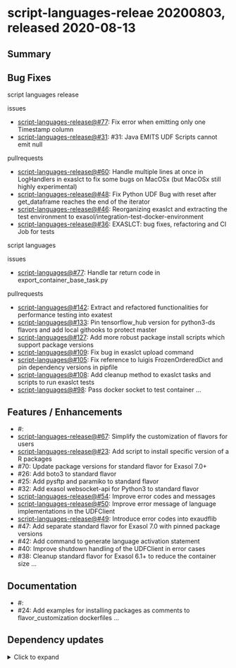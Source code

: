 # script-languages-releae 20200803, released 2020-08-13
 
## Summary
<Add here any release-specific additional information that is not included into sections below.>
 
## Bug Fixes
 
script languages release

issues

* [script-languages-release@#77](https://github.com/exasol/script-languages-release/issues/67): Fix error when emitting only one Timestamp column
* [script-languages-release@#31](https://github.com/exasol/script-languages-release/issues/31): #31: Java EMITS UDF Scripts cannot emit null 

pullrequests

* [script-languages-release@#60](https://github.com/exasol/script-languages-release/pulls/60): Handle multiple lines at once in LogHandlers in exaslct to fix some bugs on MacOSx (but MacOSx still highly experimental)
* [script-languages-release@#48](https://github.com/exasol/script-languages-release/pulls/48): Fix Python UDF Bug with reset after get_dataframe reaches the end of the iterator
* [script-languages-release@#46](https://github.com/exasol/script-languages-release/pulls/46): Reorganizing exaslct and extracting the test environment to exasol/integration-test-docker-environment
* [script-languages-release@#36](https://github.com/exasol/script-languages-release/pulls/36): EXASLCT: bug fixes, refactoring and CI Job for tests

script languages

issues

* [script-languages@#77](https://github.com/exasol/script-languages/issues/77): Handle tar return code in export_container_base_task.py

pullrequests

* [script-languages@#142](https://github.com/exasol/script-languages/pulls/142): Extract and refactored functionalities for performance testing into exatest 
* [script-languages@#133](https://github.com/exasol/script-languages/pulls/133): Pin tensorflow_hub version for python3-ds flavors and add local githooks to protect master
* [script-languages@#127](https://github.com/exasol/script-languages/pulls/127): Add more robust package install scripts which support package versions
* [script-languages@#109](https://github.com/exasol/script-languages/pulls/109): Fix bug in exaslct upload command
* [script-languages@#105](https://github.com/exasol/script-languages/pulls/105): Fix reference to luigis FrozenOrderedDict and pin dependency versions in pipfile
* [script-languages@#108](https://github.com/exasol/script-languages/pulls/108): Add cleanup method to exaslct tasks and scripts to run exaslct tests
* [script-languages@#98](https://github.com/exasol/script-languages/pulls/98): Pass docker socket to test container
...
 
## Features / Enhancements
 
* #<GitHub issue number>: <issue comment>
* [script-languages-release@#67](https://github.com/exasol/script-languages-release/issues/67): Simplify the customization of flavors for users
* [script-languages-release@#23](https://github.com/exasol/script-languages-release/issues/23): Add script to install specific version of a R packages
* #70: Update package versions for standard flavor for Exasol 7.0+
* #26: Add boto3 to standard flavor 
* #25: Add pysftp and paramiko to standard flavor
* #32: Add exasol websocket-api for Python3 to standard flavor
* [script-languages-release@#54](https://github.com/exasol/script-languages-release/pulls/54): Improve error codes and messages
* [script-languages-release@#50](https://github.com/exasol/script-languages-release/pulls/50): Improve error message of language implementations in the UDFClient
* [script-languages-release@#49](https://github.com/exasol/script-languages-release/pulls/49): Introduce error codes into exaudflib
* #47: Add separate standard flavor for Exasol 7.0 with pinned package versions
* #42: Add command to generate language activation statement
* #40: Improve shutdown handling of the UDFClient in error cases
* #38: Cleanup standard flavor for Exasol 6.1+ to reduce the container size
...
 
## Documentation
 
* #<GitHub issue number>: <issue comment>
* #24: Add examples for installing packages as comments to flavor_customization dockerfiles
...
 
## Dependency updates
 
<details>
  <summary>Click to expand</summary>
 
* Added `<dependency groupId>:<dependency artifactId>:<version>`
* Updated `<dependency groupId>:<dependency artifactId>` from <old version> to <new version>
* Removed `<dependency groupId>:<dependency artifactId>`
</details>

